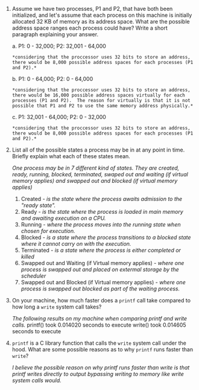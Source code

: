1. Assume we have two processes, P1 and P2, that have both been initialized, and let's assume that each process on this machine is initially allocated 32 KB of memory as its address space. What are the possible address space ranges each process could have? Write a short paragraph explaining your answer.

	a. P1: 0 - 32,000;
	   P2: 32,001 - 64,000

       *considering that the proccessor uses 32 bits to store an address, there would be 8,000 possible address spaces for each processes (P1 and P2).*
	
	b. P1: 0 - 64,000;
	   P2: 0 - 64,000

       *considering that the proccessor uses 32 bits to store an address, there would be 16,000 possible address spaces virtually for each processes (P1 and P2).  The reason for virtually is that it is not possible that P1 and P2 to use the same memory address physically.*
	
	c. P1: 32,001 - 64,000;
	   P2: 0 - 32,000

       *considering that the proccessor uses 32 bits to store an address, there would be 8,000 possible address spaces for each processes (P1 and P2).*


2. List all of the possible states a process may be in at any point in time. Briefly explain what each of these states mean.

    *One process may be in 7 different kind of states.  They are created, ready, running, blocked, terminated, swaped out and waiting (if virtual memory applies) and swapped out and blocked (if virtual memory applies)*

    1. Created - *is the state where the process awaits admission to the "ready state".*
    2. Ready - *is the state where the process is loaded in main memory and awaiting execution on a CPU.*
    3. Running - *where the process moves into the running state when chosen for execution.*
    4. Blocked - *is a state where the process transitions to a blocked state where it cannot carry on with the execution.*
    5. Terminated - *is a state where the process is either completed or killed*
    6. Swapped out and Waiting (if Virtual memory applies) - *where one process is swapped out and placed on extermal storage by the scheduler*
    7. Swapped out and Blocked (if Virtual memory applies) - *where one process is swapped out blocked as part of the waiting process.*

3. On your machine, how much faster does a `printf` call take compared to how long a `write` system call takes?
    
    *The following results on my machine when comparing printf and write calls.*
        printf() took 0.014020 seconds to execute
        write() took 0.014605 seconds to execute


4. `printf` is a C library function that calls the `write` system call under the hood. What are some possible reasons as to why `printf` runs faster than `write`?
    
    *I believe the possible reason on why printf runs faster than write is that printf writes directly to output bypassing writing to memory like write system calls would.*